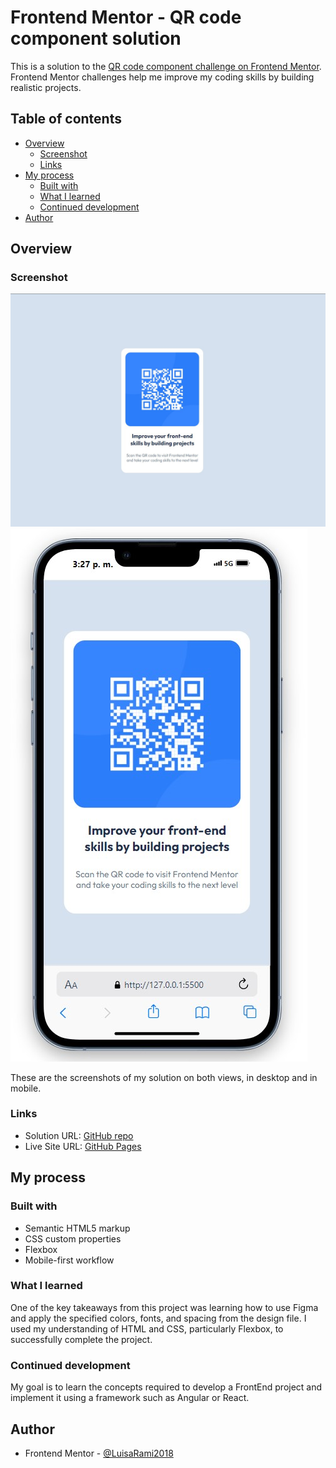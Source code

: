 # Frontend Mentor - QR code component solution

This is a solution to the [QR code component challenge on Frontend Mentor](https://www.frontendmentor.io/challenges/qr-code-component-iux_sIO_H). Frontend Mentor challenges help me improve my coding skills by building realistic projects. 

## Table of contents

- [Overview](#overview)
  - [Screenshot](#screenshot)
  - [Links](#links)
- [My process](#my-process)
  - [Built with](#built-with)
  - [What I learned](#what-i-learned)
  - [Continued development](#continued-development)
- [Author](#author)

## Overview

### Screenshot

![](./images/Screenshot_desktop.jpg)
![](./images/Screenshot_mobile.jpg)

These are the screenshots of my solution on both views, in desktop and in mobile.

### Links

- Solution URL: [GitHub repo](https://github.com/LuisaRami2018/QRcode-FrontEndMentor)
- Live Site URL: [GitHub Pages](https://luisarami2018.github.io/QRcode-FrontEndMentor/)

## My process

### Built with

- Semantic HTML5 markup
- CSS custom properties
- Flexbox
- Mobile-first workflow

### What I learned

One of the key takeaways from this project was learning how to use Figma and apply the specified colors, fonts, and spacing from the design file. I used my understanding of HTML and CSS, particularly Flexbox, to successfully complete the project.

### Continued development

My goal is to learn the concepts required to develop a FrontEnd project and implement it using a framework such as Angular or React.

## Author

- Frontend Mentor - [@LuisaRami2018](https://www.frontendmentor.io/profile/LuisaRami2018)
